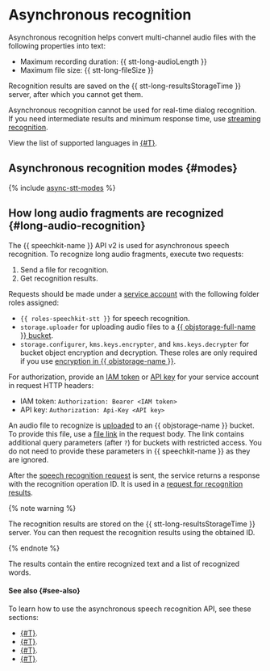 # Asynchronous recognition

Asynchronous recognition helps convert multi-channel audio files with the following properties into text:
* Maximum recording duration: {{ stt-long-audioLength }}
* Maximum file size: {{ stt-long-fileSize }}

Recognition results are saved on the {{ stt-long-resultsStorageTime }} server, after which you cannot get them.

Asynchronous recognition cannot be used for real-time dialog recognition. If you need intermediate results and minimum response time, use [streaming recognition](streaming.md).

View the list of supported languages in [{#T}](models.md#languages).

## Asynchronous recognition modes {#modes}

{% include [async-stt-modes](../../_includes/speechkit/async-modes.md) %}

## How long audio fragments are recognized {#long-audio-recognition}

The {{ speechkit-name }} API v2 is used for asynchronous speech recognition. To recognize long audio fragments, execute two requests:

1. Send a file for recognition.
1. Get recognition results.

Requests should be made under a [service account](../../iam/concepts/users/service-accounts.md) with the following folder roles assigned:

* `{{ roles-speechkit-stt }}` for speech recognition.
* `storage.uploader` for uploading audio files to a [{{ objstorage-full-name }} bucket](../../storage/concepts/bucket.md).
* `storage.configurer`, `kms.keys.encrypter`, and `kms.keys.decrypter` for bucket object encryption and decryption. These roles are only required if you use [encryption in {{ objstorage-name }}](../../storage/concepts/encryption.md).

For authorization, provide an [IAM token](../../iam/concepts/authorization/iam-token.md) or [API key](../../iam/concepts/authorization/api-key.md) for your service account in request HTTP headers:

* IAM token: `Authorization: Bearer <IAM token>`
* API key: `Authorization: Api-Key <API key>`

An audio file to recognize is [uploaded](../../storage/operations/objects/upload.md) to an {{ objstorage-name }} bucket. To provide this file, use a [file link](../../storage/operations/objects/link-for-download.md) in the request body. The link contains additional query parameters (after `?`) for buckets with restricted access. You do not need to provide these parameters in {{ speechkit-name }} as they are ignored.

After the [speech recognition request](api/transcribation-api.md#sendfile) is sent, the service returns a response with the recognition operation ID. It is used in a [request for recognition results](api/transcribation-api.md#get-result).

{% note warning %}

The recognition results are stored on the {{ stt-long-resultsStorageTime }} server. You can then request the recognition results using the obtained ID.

{% endnote %}

The results contain the entire recognized text and a list of recognized words.


#### See also {#see-also}

To learn how to use the asynchronous speech recognition API, see these sections:

* [{#T}](api/transcribation-api.md).
* [{#T}](api/transcribation-lpcm.md).
* [{#T}](api/transcribation-ogg.md).
* [{#T}](api/batch-transcribation.md).

